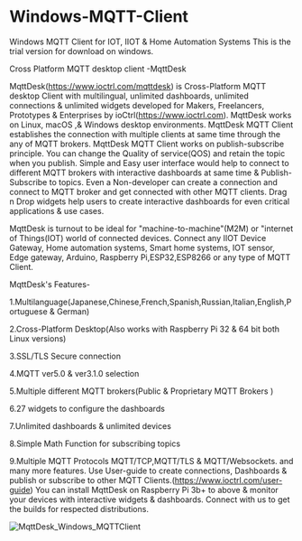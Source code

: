 # Windows-MQTT-Client
Windows MQTT Client for IOT, IIOT &amp; Home Automation Systems
This is the trial version for download on windows.

Cross Platform MQTT desktop client -MqttDesk


MqttDesk(https://www.ioctrl.com/mqttdesk) is Cross-Platform MQTT desktop Client with multilingual, unlimited dashboards, unlimited connections & unlimited widgets developed for Makers, Freelancers, Prototypes & Enterprises by ioCtrl(https://www.ioctrl.com). MqttDesk works on Linux, macOS ,& Windows desktop environments. MqttDesk MQTT Client establishes the connection with multiple clients at same time through the any of MQTT brokers. MqttDesk MQTT Client works on publish-subscribe principle. You can change the Quality of service(QOS) and retain the topic when you publish. Simple and Easy user interface would help to connect to different MQTT brokers with interactive dashboards at same time & Publish-Subscribe to topics. Even a Non-developer can create a connection and connect to MQTT broker and get connected with other MQTT clients. Drag n Drop widgets help users to create interactive dashboards for even critical applications & use cases.

MqttDesk is turnout to be ideal for "machine-to-machine"(M2M) or "internet of Things(IOT) world of connected devices. Connect any IIOT Device Gateway, Home automation systems, Smart home systems, IOT sensor, Edge gateway, Arduino, Raspberry Pi,ESP32,ESP8266 or any type of MQTT Client.

MqttDesk's Features-

1.Multilanguage(Japanese,Chinese,French,Spanish,Russian,Italian,English,Portuguese & German)

2.Cross-Platform Desktop(Also works with Raspberry Pi 32 & 64 bit both Linux versions)

3.SSL/TLS Secure connection

4.MQTT ver5.0 & ver3.1.0 selection

5.Multiple different MQTT brokers(Public & Proprietary MQTT Brokers )

6.27 widgets to configure the dashboards

7.Unlimited dashboards & unlimited devices

8.Simple Math Function for subscribing topics

9.Multiple MQTT Protocols MQTT/TCP,MQTT/TLS & MQTT/Websockets. and many more features. Use User-guide to create connections, Dashboards & publish or subscribe to other MQTT Clients.(https://www.ioctrl.com/user-guide) You can install MqttDesk on Raspberry Pi 3b+ to above & monitor your devices with interactive widgets & dashboards. Connect with us to get the builds for respected distributions.


![MqttDesk_Windows_MQTTClient](https://user-images.githubusercontent.com/78931481/130110223-79e3f080-151c-475d-9bfb-8ce6eccb053a.gif)

